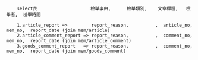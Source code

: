        select表                    檢舉事由,      檢舉類別,    文章標題,   檢舉者,  檢舉時間

        1.article_report =>         report_reason,          ,  article_no, mem_no,  report_date (join mem/article)
        2.article_comment_report => report_reason,          ,  comment_no, mem_no,  report_date (join mem/article_comment)
        3.goods_comment_report   => report_reason,          ,  comment_no, mem_no,  report_date (join mem/goods_comment)
      